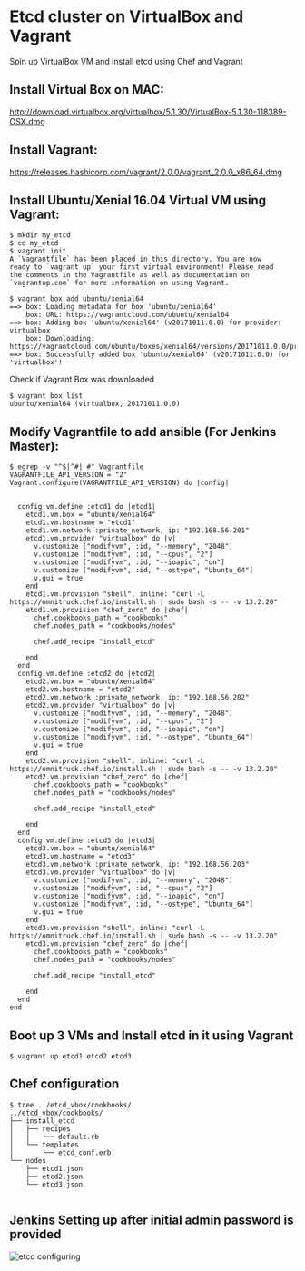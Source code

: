 Etcd cluster on VirtualBox and Vagrant 
======================================

Spin up VirtualBox VM and install etcd using Chef and Vagrant

Install Virtual Box on MAC:
---------------------------
http://download.virtualbox.org/virtualbox/5.1.30/VirtualBox-5.1.30-118389-OSX.dmg

Install Vagrant:
----------------
https://releases.hashicorp.com/vagrant/2.0.0/vagrant_2.0.0_x86_64.dmg


Install Ubuntu/Xenial 16.04 Virtual VM using Vagrant:
------------------------------------------------------
```
$ mkdir my_etcd
$ cd my_etcd
$ vagrant init
A `Vagrantfile` has been placed in this directory. You are now
ready to `vagrant up` your first virtual environment! Please read
the comments in the Vagrantfile as well as documentation on
`vagrantup.com` for more information on using Vagrant.

$ vagrant box add ubuntu/xenial64
==> box: Loading metadata for box 'ubuntu/xenial64'
    box: URL: https://vagrantcloud.com/ubuntu/xenial64
==> box: Adding box 'ubuntu/xenial64' (v20171011.0.0) for provider: virtualbox
    box: Downloading: https://vagrantcloud.com/ubuntu/boxes/xenial64/versions/20171011.0.0/providers/virtualbox.box
==> box: Successfully added box 'ubuntu/xenial64' (v20171011.0.0) for 'virtualbox'!
```
Check if Vagrant Box was downloaded
```
$ vagrant box list
ubuntu/xenial64 (virtualbox, 20171011.0.0)
```

Modify Vagrantfile to add ansible (For Jenkins Master):
-------------------------------------------------------
```
$ egrep -v "^$|^#| #" Vagrantfile 
VAGRANTFILE_API_VERSION = "2"
Vagrant.configure(VAGRANTFILE_API_VERSION) do |config|
      
  
  config.vm.define :etcd1 do |etcd1|
    etcd1.vm.box = "ubuntu/xenial64"
    etcd1.vm.hostname = "etcd1"
    etcd1.vm.network :private_network, ip: "192.168.56.201"
    etcd1.vm.provider "virtualbox" do |v|
      v.customize ["modifyvm", :id, "--memory", "2048"]
      v.customize ["modifyvm", :id, "--cpus", "2"]
      v.customize ["modifyvm", :id, "--ioapic", "on"]
      v.customize ["modifyvm", :id, "--ostype", "Ubuntu_64"]
      v.gui = true
    end
    etcd1.vm.provision "shell", inline: "curl -L https://omnitruck.chef.io/install.sh | sudo bash -s -- -v 13.2.20"
    etcd1.vm.provision "chef_zero" do |chef|
      chef.cookbooks_path = "cookbooks"
      chef.nodes_path = "cookbooks/nodes"
  
      chef.add_recipe "install_etcd"
  
    end
  end
  config.vm.define :etcd2 do |etcd2|
    etcd2.vm.box = "ubuntu/xenial64"
    etcd2.vm.hostname = "etcd2"
    etcd2.vm.network :private_network, ip: "192.168.56.202"
    etcd2.vm.provider "virtualbox" do |v|
      v.customize ["modifyvm", :id, "--memory", "2048"]
      v.customize ["modifyvm", :id, "--cpus", "2"]
      v.customize ["modifyvm", :id, "--ioapic", "on"]
      v.customize ["modifyvm", :id, "--ostype", "Ubuntu_64"]
      v.gui = true
    end
    etcd2.vm.provision "shell", inline: "curl -L https://omnitruck.chef.io/install.sh | sudo bash -s -- -v 13.2.20"
    etcd2.vm.provision "chef_zero" do |chef|
      chef.cookbooks_path = "cookbooks"
      chef.nodes_path = "cookbooks/nodes"
  
      chef.add_recipe "install_etcd"
  
    end
  end
  config.vm.define :etcd3 do |etcd3|
    etcd3.vm.box = "ubuntu/xenial64"
    etcd3.vm.hostname = "etcd3"
    etcd3.vm.network :private_network, ip: "192.168.56.203"
    etcd3.vm.provider "virtualbox" do |v|
      v.customize ["modifyvm", :id, "--memory", "2048"]
      v.customize ["modifyvm", :id, "--cpus", "2"]
      v.customize ["modifyvm", :id, "--ioapic", "on"]
      v.customize ["modifyvm", :id, "--ostype", "Ubuntu_64"]
      v.gui = true
    end
    etcd3.vm.provision "shell", inline: "curl -L https://omnitruck.chef.io/install.sh | sudo bash -s -- -v 13.2.20"
    etcd3.vm.provision "chef_zero" do |chef|
      chef.cookbooks_path = "cookbooks"
      chef.nodes_path = "cookbooks/nodes"
  
      chef.add_recipe "install_etcd"
  
    end
  end
end

```
 
Boot up 3 VMs and Install etcd in it using Vagrant
--------------------------------------------------
```
$ vagrant up etcd1 etcd2 etcd3
```

Chef configuration
------------------
```
$ tree ../etcd_vbox/cookbooks/
../etcd_vbox/cookbooks/
├── install_etcd
│   ├── recipes
│   │   └── default.rb
│   └── templates
│       └── etcd_conf.erb
└── nodes
    ├── etcd1.json
    ├── etcd2.json
    └── etcd3.json
    
````
Jenkins Setting up after initial admin password is provided
-----------------------------------------------------------
![etcd  configuring]()

